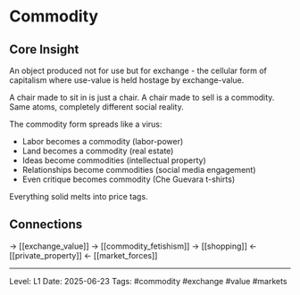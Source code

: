 # Commodity

## Core Insight
An object produced not for use but for exchange - the cellular form of capitalism where use-value is held hostage by exchange-value.

A chair made to sit in is just a chair. A chair made to sell is a commodity. Same atoms, completely different social reality.

The commodity form spreads like a virus:
- Labor becomes a commodity (labor-power)
- Land becomes a commodity (real estate)
- Ideas become commodities (intellectual property)
- Relationships become commodities (social media engagement)
- Even critique becomes commodity (Che Guevara t-shirts)

Everything solid melts into price tags.

## Connections
→ [[exchange_value]]
→ [[commodity_fetishism]]
→ [[shopping]]
← [[private_property]]
← [[market_forces]]

---
Level: L1
Date: 2025-06-23
Tags: #commodity #exchange #value #markets